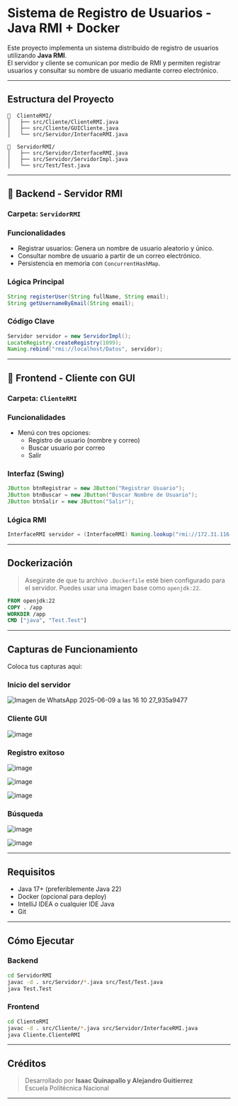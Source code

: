 # Sistema de Registro de Usuarios - Java RMI + Docker

Este proyecto implementa un sistema distribuido de registro de usuarios utilizando **Java RMI**.  
El servidor y cliente se comunican por medio de RMI y permiten registrar usuarios y consultar su nombre de usuario mediante correo electrónico.

---

## Estructura del Proyecto

```
📁  ClienteRMI/
│   ├── src/Cliente/ClienteRMI.java
│   ├── src/Cliente/GUICliente.java
│   └── src/Servidor/InterfaceRMI.java

📁  ServidorRMI/
│   ├── src/Servidor/InterfaceRMI.java
│   ├── src/Servidor/ServidorImpl.java
│   └── src/Test/Test.java
```

---

## 📁 Backend - Servidor RMI

### Carpeta: `ServidorRMI`

### Funcionalidades
- Registrar usuarios: Genera un nombre de usuario aleatorio y único.
- Consultar nombre de usuario a partir de un correo electrónico.
- Persistencia en memoria con `ConcurrentHashMap`.

### Lógica Principal
```java
String registerUser(String fullName, String email);
String getUsernameByEmail(String email);
```

### Código Clave
```java
Servidor servidor = new ServidorImpl();
LocateRegistry.createRegistry(1099);
Naming.rebind("rmi://localhost/Datos", servidor);
```

---

## 📁 Frontend - Cliente con GUI

### Carpeta: `ClienteRMI`

### Funcionalidades

- Menú con tres opciones:
  -  Registro de usuario (nombre y correo)
  -  Buscar usuario por correo
  -  Salir

###  Interfaz (Swing)
```java
JButton btnRegistrar = new JButton("Registrar Usuario");
JButton btnBuscar = new JButton("Buscar Nombre de Usuario");
JButton btnSalir = new JButton("Salir");
```

###  Lógica RMI
```java
InterfaceRMI servidor = (InterfaceRMI) Naming.lookup("rmi://172.31.116.89/Datos");
```

---

##  Dockerización

>  Asegúrate de que tu archivo `.Dockerfile` esté bien configurado para el servidor. Puedes usar una imagen base como `openjdk:22`.

```dockerfile
FROM openjdk:22
COPY . /app
WORKDIR /app
CMD ["java", "Test.Test"]
```

---

## Capturas de Funcionamiento

Coloca tus capturas aquí:

### Inicio del servidor
![Imagen de WhatsApp 2025-06-09 a las 16 10 27_935a9477](https://github.com/user-attachments/assets/d235c7c4-6b86-4fde-978a-88275306fcc7)


### Cliente GUI
![image](https://github.com/user-attachments/assets/b1ee0bc6-b729-407c-bc00-9147e453f33e)


### Registro exitoso
![image](https://github.com/user-attachments/assets/635506e0-fad2-4730-ad1b-12945071e031)

![image](https://github.com/user-attachments/assets/12ad33d8-1443-4c3a-b07a-9e796a6004ec)

![image](https://github.com/user-attachments/assets/f4d0b87b-f3f0-48c8-b5e2-d807149191d2)


### Búsqueda
![image](https://github.com/user-attachments/assets/69597129-b740-4804-a70c-f734e6819f70)

![image](https://github.com/user-attachments/assets/43d7b8bc-95e3-4ff7-a361-1d96752a1136)


---

## Requisitos

- Java 17+ (preferiblemente Java 22)
- Docker (opcional para deploy)
- IntelliJ IDEA o cualquier IDE Java
- Git

---

## Cómo Ejecutar

### Backend
```bash
cd ServidorRMI
javac -d . src/Servidor/*.java src/Test/Test.java
java Test.Test
```

### Frontend
```bash
cd ClienteRMI
javac -d . src/Cliente/*.java src/Servidor/InterfaceRMI.java
java Cliente.ClienteRMI
```

---

## Créditos

> Desarrollado por **Isaac Quinapallo y Alejandro Guitierrez**  
> Escuela Politécnica Nacional

---
